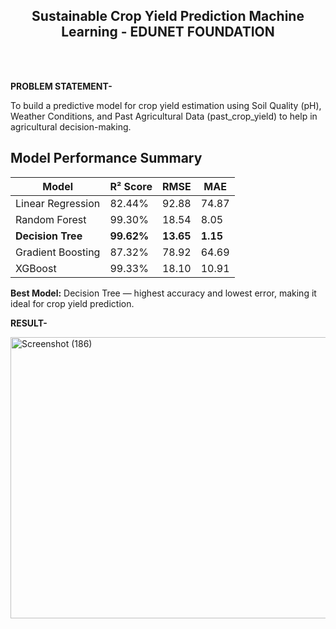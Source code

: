 <br><br>
<h2 align="center"><b>Sustainable Crop Yield Prediction Machine Learning - EDUNET FOUNDATION</b></h2>
<br><br>

<b>PROBLEM STATEMENT-</b>

To build a predictive model for crop yield estimation using Soil Quality (pH), Weather Conditions, and Past Agricultural Data (past_crop_yield) to help in agricultural decision-making.

## Model Performance Summary
<div align="center">

| Model           | R² Score | RMSE  | MAE   |
|-----------------|----------|-------|-------|
| Linear Regression | 82.44% | 92.88 | 74.87 |
| Random Forest     | 99.30% | 18.54 | 8.05  |
| **Decision Tree** | **99.62%** | **13.65** | **1.15** |
| Gradient Boosting | 87.32% | 78.92 | 64.69 |
| XGBoost           | 99.33% | 18.10 | 10.91 |

</div>

**Best Model:** Decision Tree — highest accuracy and lowest error, making it ideal for crop yield prediction.


<b>RESULT-</b>

<img width="800" height="450" alt="Screenshot (186)" src="https://github.com/user-attachments/assets/9cd5da1e-e235-4c38-980e-04e4d29d35ef" />
